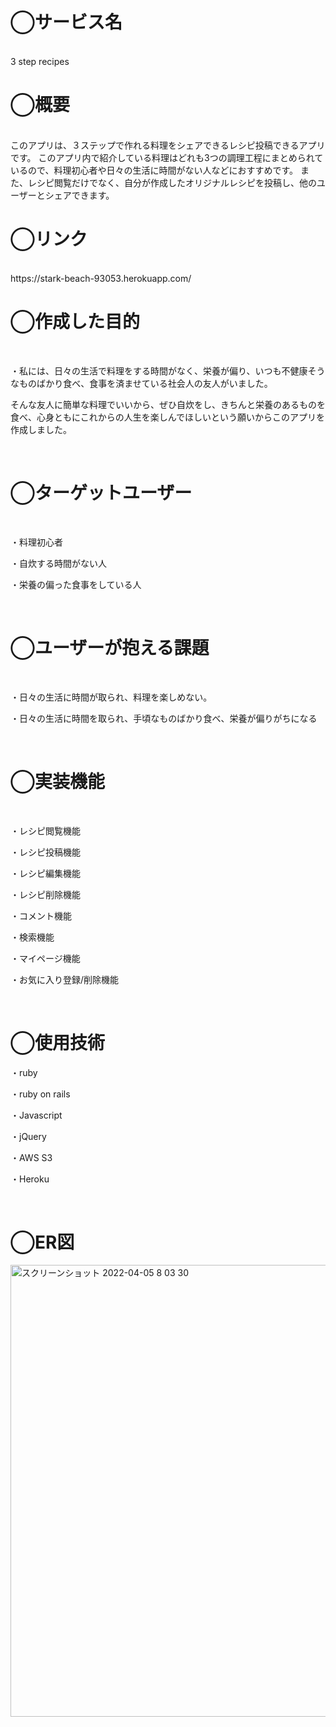 <h1>◯サービス名</h1>
<br>
3 step recipes
<br>
<h1>◯概要</h1>
<br>
  このアプリは、３ステップで作れる料理をシェアできるレシピ投稿できるアプリです。
このアプリ内で紹介している料理はどれも3つの調理工程にまとめられているので、料理初心者や日々の生活に時間がない人などにおすすめです。
また、レシピ閲覧だけでなく、自分が作成したオリジナルレシピを投稿し、他のユーザーとシェアできます。
<br>
<h1>◯リンク</h1>
<br>
https://stark-beach-93053.herokuapp.com/
<br>
<h1>◯作成した目的</h1>
<br>
<p>・私には、日々の生活で料理をする時間がなく、栄養が偏り、いつも不健康そうなものばかり食べ、食事を済ませている社会人の友人がいました。</p>
<p>そんな友人に簡単な料理でいいから、ぜひ自炊をし、きちんと栄養のあるものを食べ、心身ともにこれからの人生を楽しんでほしいという願いからこのアプリを作成しました。
</p>
<br>
<h1>◯ターゲットユーザー</h1>
<br>
<p>・料理初心者</p>
<p>・自炊する時間がない人</p>
<p>・栄養の偏った食事をしている人</p>
<br>
<h1>◯ユーザーが抱える課題</h1>
<br>
<p>・日々の生活に時間が取られ、料理を楽しめない。</p>
<p>・日々の生活に時間を取られ、手頃なものばかり食べ、栄養が偏りがちになる</p>
<br>
<h1>◯実装機能</h1>
<br>
<p>・レシピ閲覧機能</p>
<p>・レシピ投稿機能</p>
<p>・レシピ編集機能</p>
<p>・レシピ削除機能</p>
<p>・コメント機能</p>
<p>・検索機能</p>
<p>・マイページ機能</p>
<p>・お気に入り登録/削除機能</p>
<br>
<h1>◯使用技術</h1>
<p>・ruby</p>
<p>・ruby on rails</p>
<p>・Javascript</p>
<p>・jQuery</p>
<p>・AWS S3</p>
<p>・Heroku</p>
<br>
<h1>◯ER図</h1>
<div>
<img width="723" alt="スクリーンショット 2022-04-05 8 03 30" src="https://user-images.githubusercontent.com/79039664/161646450-96766e24-65dc-4317-8852-3d8a1d2044b2.png">
</div>
